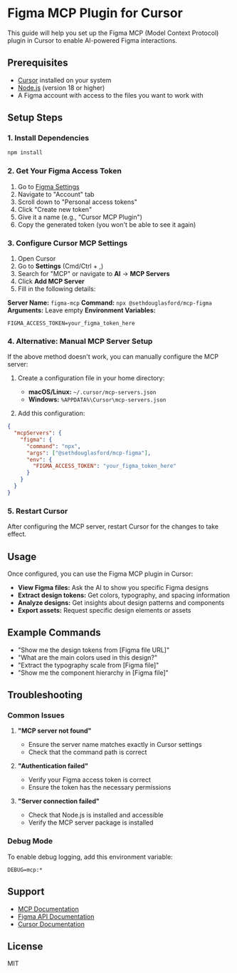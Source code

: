 # Figma MCP Plugin for Cursor

This guide will help you set up the Figma MCP (Model Context Protocol) plugin in Cursor to enable AI-powered Figma interactions.

## Prerequisites

- [Cursor](https://cursor.sh/) installed on your system
- [Node.js](https://nodejs.org/) (version 18 or higher)
- A Figma account with access to the files you want to work with

## Setup Steps

### 1. Install Dependencies

```bash
npm install
```

### 2. Get Your Figma Access Token

1. Go to [Figma Settings](https://www.figma.com/settings)
2. Navigate to "Account" tab
3. Scroll down to "Personal access tokens"
4. Click "Create new token"
5. Give it a name (e.g., "Cursor MCP Plugin")
6. Copy the generated token (you won't be able to see it again)

### 3. Configure Cursor MCP Settings

1. Open Cursor
2. Go to **Settings** (Cmd/Ctrl + ,)
3. Search for "MCP" or navigate to **AI** → **MCP Servers**
4. Click **Add MCP Server**
5. Fill in the following details:

**Server Name:** `figma-mcp`
**Command:** `npx @sethdouglasford/mcp-figma`
**Arguments:** Leave empty
**Environment Variables:**
```
FIGMA_ACCESS_TOKEN=your_figma_token_here
```

### 4. Alternative: Manual MCP Server Setup

If the above method doesn't work, you can manually configure the MCP server:

1. Create a configuration file in your home directory:
   - **macOS/Linux:** `~/.cursor/mcp-servers.json`
   - **Windows:** `%APPDATA%\Cursor\mcp-servers.json`

2. Add this configuration:

```json
{
  "mcpServers": {
    "figma": {
      "command": "npx",
      "args": ["@sethdouglasford/mcp-figma"],
      "env": {
        "FIGMA_ACCESS_TOKEN": "your_figma_token_here"
      }
    }
  }
}
```

### 5. Restart Cursor

After configuring the MCP server, restart Cursor for the changes to take effect.

## Usage

Once configured, you can use the Figma MCP plugin in Cursor:

- **View Figma files:** Ask the AI to show you specific Figma designs
- **Extract design tokens:** Get colors, typography, and spacing information
- **Analyze designs:** Get insights about design patterns and components
- **Export assets:** Request specific design elements or assets

## Example Commands

- "Show me the design tokens from [Figma file URL]"
- "What are the main colors used in this design?"
- "Extract the typography scale from [Figma file]"
- "Show me the component hierarchy in [Figma file]"

## Troubleshooting

### Common Issues

1. **"MCP server not found"**
   - Ensure the server name matches exactly in Cursor settings
   - Check that the command path is correct

2. **"Authentication failed"**
   - Verify your Figma access token is correct
   - Ensure the token has the necessary permissions

3. **"Server connection failed"**
   - Check that Node.js is installed and accessible
   - Verify the MCP server package is installed

### Debug Mode

To enable debug logging, add this environment variable:
```
DEBUG=mcp:*
```

## Support

- [MCP Documentation](https://modelcontextprotocol.io/)
- [Figma API Documentation](https://www.figma.com/developers/api)
- [Cursor Documentation](https://cursor.sh/docs)

## License

MIT
